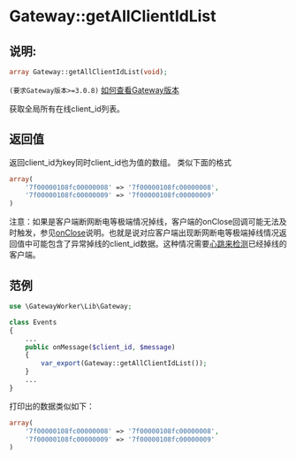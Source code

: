 # Gateway::getAllClientIdList

## 说明:
```php
array Gateway::getAllClientIdList(void);
```
 ``` (要求Gateway版本>=3.0.8) ``` [如何查看Gateway版本](get-gateway-version.md)
 
获取全局所有在线client_id列表。


## 返回值

返回client_id为key同时client_id也为值的数组。
类似下面的格式
```php
array(
    '7f00000108fc00000008' => '7f00000108fc00000008',
    '7f00000108fc00000009' => '7f00000108fc00000009'
)
```

注意：如果是客户端断网断电等极端情况掉线，客户端的onClose回调可能无法及时触发，参见[onClose](on-close.md)说明。也就是说对应客户端出现断网断电等极端掉线情况返回值中可能包含了异常掉线的client_id数据。这种情况需要[心跳来检测](heartbeat.md)已经掉线的客户端。

## 范例
```php
use \GatewayWorker\Lib\Gateway;

class Events
{
    ...
    public onMessage($client_id, $message)
    {
        var_export(Gateway::getAllClientIdList());
    }
    ...
}
```


打印出的数据类似如下：
```php
array(
    '7f00000108fc00000008' => '7f00000108fc00000008',
    '7f00000108fc00000009' => '7f00000108fc00000009'
)
```
